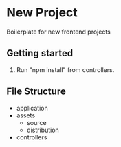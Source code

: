 # New Project
Boilerplate for new frontend projects
## Getting started
1. Run "npm install" from controllers.

## File Structure
* application
* assets
  * source
  * distribution
* controllers
